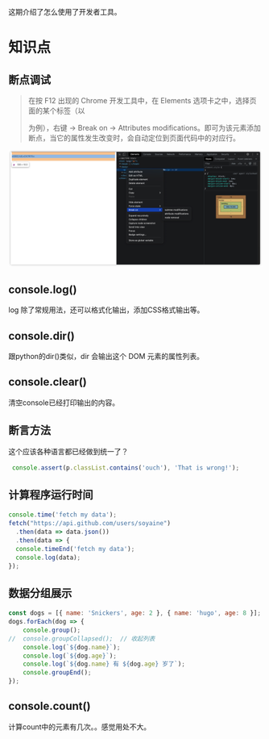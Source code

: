 这期介绍了怎么使用了开发者工具。

# 知识点

## 断点调试
> 在按 F12 出现的 Chrome 开发工具中，在 Elements 选项卡之中，选择页面的某个标签（以 <p>为例），右键 → Break on → Attributes modifications。即可为该元素添加断点，当它的属性发生改变时，会自动定位到页面代码中的对应行。
>

![](images/1.png)

## console.log() 
log 除了常规用法，还可以格式化输出，添加CSS格式输出等。

## console.dir()
跟python的dir()类似，dir 会输出这个 DOM 元素的属性列表。

## console.clear()
清空console已经打印输出的内容。

## 断言方法
这个应该各种语言都已经做到统一了？

```js
 console.assert(p.classList.contains('ouch'), 'That is wrong!');
```
## 计算程序运行时间

```js
console.time('fetch my data');
fetch("https://api.github.com/users/soyaine")
  .then(data => data.json())
  .then(data => {
  console.timeEnd('fetch my data');
  console.log(data);
});
```

## 数据分组展示
```js
const dogs = [{ name: 'Snickers', age: 2 }, { name: 'hugo', age: 8 }];
dogs.forEach(dog => {
	console.group();		
//	console.groupCollapsed();  // 收起列表
	console.log(`${dog.name}`);
	console.log(`${dog.age}`);
	console.log(`${dog.name} 有 ${dog.age} 岁了`);
	console.groupEnd();
});
```
## console.count()
计算count中的元素有几次。。感觉用处不大。

